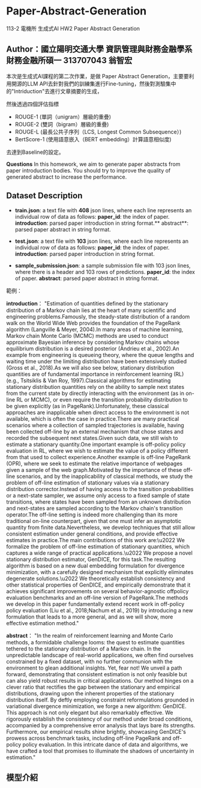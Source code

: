 # Paper-Abstract-Generation
113-2 電機所 生成式AI HW2 Paper Abstract Generation

## Author：國立陽明交通大學 資訊管理與財務金融學系財務金融所碩一 313707043 翁智宏

本次是生成式AI課程的第二次作業，是做 Paper Abstract Generation，主要要利用開源的LLM API去針對我們的訓練集進行Fine-tuning，然後對測驗集中的"Intriduction"去進行文章摘要的生成，

然後透過四個評估指標 

- ROUGE-1 (單詞（unigram）層級的重疊)
- ROUGE-2 (雙詞（bigram）層級的重疊)
- ROUGE-L (最長公共子序列（LCS, Longest Common Subsequence）)
- BertScore-1 (使用語意嵌入（BERT embedding）計算語意相似度)

去達到Baseline的設定。

**Questions**
In this homework, we aim to generate paper abstracts from paper introduction bodies. You should try to improve the quality of generated abstract to increase the performance.

## Dataset Description
-  **train.json**: a text file with **408** json lines, where each line represents an individual row of data as follows: **paper_id**: the index of paper. **introduction**: parsed paper introduction in string format.** abstract**: parsed paper abstract in string format.

-  **test.json**: a text file with **103** json lines, where each line represents an individual row of data as follows: **paper_id**: the index of paper.  **introduction**: parsed paper introduction in string format.
  
-  **sample_submission.json**: a sample submission file with 103 json lines, where there is a header and 103 rows of predictions. **paper_id**: the index of paper. **abstract**: parsed paper abstract in string format.

範例：

**introduction**：
"Estimation of quantities defined by the stationary distribution of a Markov chain lies at the heart of many scientific and engineering problems.Famously, the steady-state distribution of a random walk on the World Wide Web provides the foundation of the PageRank algorithm (Langville & Meyer, 2004).In many areas of machine learning, Markov chain Monte Carlo (MCMC) methods are used to conduct approximate Bayesian inference by considering Markov chains whose equilibrium distribution is a desired posterior (Andrieu et al., 2002).An example from engineering is queueing theory, where the queue lengths and waiting time under the limiting distribution have been extensively studied (Gross et al., 2018).As we will also see below, stationary distribution quantities are of fundamental importance in reinforcement learning (RL) (e.g., Tsitsiklis & Van Roy, 1997).Classical algorithms for estimating stationary distribution quantities rely on the ability to sample next states from the current state by directly interacting with the environment (as in on-line RL or MCMC), or even require the transition probability distribution to be given explicitly (as in PageRank).Unfortunately, these classical approaches are inapplicable when direct access to the environment is not available, which is often the case in practice.There are many practical scenarios where a collection of sampled trajectories is available, having been collected off-line by an external mechanism that chose states and recorded the subsequent next states.Given such data, we still wish to estimate a stationary quantity.One important example is off-policy policy evaluation in RL, where we wish to estimate the value of a policy different from that used to collect experience.Another example is off-line PageRank (OPR), where we seek to estimate the relative importance of webpages given a sample of the web graph.Motivated by the importance of these off-line scenarios, and by the inapplicability of classical methods, we study the problem of off-line estimation of stationary values via a stationary distribution corrector.Instead of having access to the transition probabilities or a next-state sampler, we assume only access to a fixed sample of state transitions, where states have been sampled from an unknown distribution and next-states are sampled according to the Markov chain's transition operator.The off-line setting is indeed more challenging than its more traditional on-line counterpart, given that one must infer an asymptotic quantity from finite data.Nevertheless, we develop techniques that still allow consistent estimation under general conditions, and provide effective estimates in practice.The main contributions of this work are:\u2022 We formalize the problem of off-line estimation of stationary quantities, which captures a wide range of practical applications.\u2022 We propose a novel stationary distribution estimator, GenDICE, for this task.The resulting algorithm is based on a new dual embedding formulation for divergence minimization, with a carefully designed mechanism that explicitly eliminates degenerate solutions.\u2022 We theoretically establish consistency and other statistical properties of GenDICE, and empirically demonstrate that it achieves significant improvements on several behavior-agnostic offpolicy evaluation benchmarks and an off-line version of PageRank.The methods we develop in this paper fundamentally extend recent work in off-policy policy evaluation (Liu et al., 2018;Nachum et al., 2019) by introducing a new formulation that leads to a more general, and as we will show, more effective estimation method."

**abstract**：
"In the realm of reinforcement learning and Monte Carlo methods, a formidable challenge looms: the quest to estimate quantities tethered to the stationary distribution of a Markov chain. In the unpredictable landscape of real-world applications, we often find ourselves constrained by a fixed dataset, with no further communion with the environment to glean additional insights. Yet, fear not! We unveil a path forward, demonstrating that consistent estimation is not only feasible but can also yield robust results in critical applications.  Our method hinges on a clever ratio that rectifies the gap between the stationary and empirical distributions, drawing upon the inherent properties of the stationary distribution itself. By deftly employing constraint reformulations grounded in variational divergence minimization, we forge a new algorithm: GenDICE. This approach is not only elegant but also remarkably effective.  We rigorously establish the consistency of our method under broad conditions, accompanied by a comprehensive error analysis that lays bare its strengths. Furthermore, our empirical results shine brightly, showcasing GenDICE's prowess across benchmark tasks, including off-line PageRank and off-policy policy evaluation. In this intricate dance of data and algorithms, we have crafted a tool that promises to illuminate the shadows of uncertainty in estimation."

## 模型介紹
